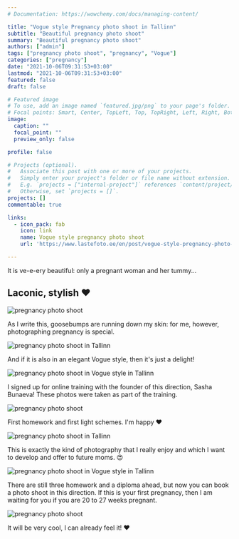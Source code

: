 ```yaml
---
# Documentation: https://wowchemy.com/docs/managing-content/

title: "Vogue style Pregnancy photo shoot in Tallinn"
subtitle: "Beautiful pregnancy photo shoot"
summary: "Beautiful pregnancy photo shoot"
authors: ["admin"]
tags: ["pregnancy photo shoot", "pregnancy", "Vogue"]
categories: ["pregnancy"]
date: "2021-10-06T09:31:53+03:00"
lastmod: "2021-10-06T09:31:53+03:00"
featured: false
draft: false

# Featured image
# To use, add an image named `featured.jpg/png` to your page's folder.
# Focal points: Smart, Center, TopLeft, Top, TopRight, Left, Right, BottomLeft, Bottom, BottomRight.
image:
  caption: ""
  focal_point: ""
  preview_only: false

profile: false

# Projects (optional).
#   Associate this post with one or more of your projects.
#   Simply enter your project's folder or file name without extension.
#   E.g. `projects = ["internal-project"]` references `content/project/deep-learning/index.md`.
#   Otherwise, set `projects = []`.
projects: []
commentable: true 

links:
  - icon_pack: fab
    icon: link
    name: Vogue style pregnancy photo shoot
    url: 'https://www.lastefoto.ee/en/post/vogue-style-pregnancy-photo-session/'

---
```

It is ve-e-ery beautiful: only a pregnant woman and her tummy...

## Laconic, stylish ❤️

![pregnancy photo shoot](./pregnancy-photosession-in-Vogue-style-1.jpg)

As I write this, goosebumps are running down my skin: for me, however, photographing pregnancy is special.

![pregnancy photo shoot in Tallinn](./pregnancy-photosession-in-Vogue-style-2.jpg)

And if it is also in an elegant Vogue style, then it's just a delight!

![pregnancy photo shoot in Vogue style in Tallinn](./pregnancy-photosession-in-Vogue-style-3.jpg)

I signed up for online training with the founder of this direction, Sasha Bunaeva! These photos were taken as part of the training.

![pregnancy photo shoot](./pregnancy-photosession-in-Vogue-style-4.jpg)

First homework and first light schemes. I'm happy ❤️

![pregnancy photo shoot in Tallinn](./pregnancy-photosession-in-Vogue-style-5.jpg)

This is exactly the kind of photography that I really enjoy and which I want to develop and offer to future moms. 😍

![pregnancy photo shoot in Vogue style in Tallinn](./pregnancy-photosession-in-Vogue-style-6.jpg)

There are still three homework and a diploma ahead, but now you can book a photo shoot in this direction. If this is your first pregnancy, then I am waiting for you if you are 20 to 27 weeks pregnant.

![pregnancy photo shoot](./pregnancy-photosession-in-Vogue-style-7.jpg)

It will be very cool, I can already feel it! ❤